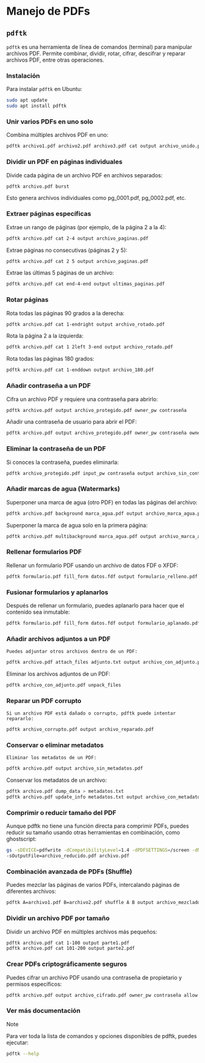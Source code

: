 # Manejo de PDFs

## `pdftk`

`pdftk` es una herramienta de línea de comandos (terminal) para manipular archivos PDF. Permite combinar, dividir,
rotar, cifrar, descifrar y reparar archivos PDF, entre otras operaciones.

### Instalación

Para instalar `pdftk` en Ubuntu:

```bash
sudo apt update
sudo apt install pdftk
```

### Unir varios PDFs en uno solo

Combina múltiples archivos PDF en uno:

```bash
pdftk archivo1.pdf archivo2.pdf archivo3.pdf cat output archivo_unido.pdf
```

### Dividir un PDF en páginas individuales

Divide cada página de un archivo PDF en archivos separados:

```bash
pdftk archivo.pdf burst
```

Esto genera archivos individuales como pg_0001.pdf, pg_0002.pdf, etc.

### Extraer páginas específicas

Extrae un rango de páginas (por ejemplo, de la página 2 a la 4):

```bash
pdftk archivo.pdf cat 2-4 output archivo_paginas.pdf
````

Extrae páginas no consecutivas (páginas 2 y 5):

```bash
pdftk archivo.pdf cat 2 5 output archivo_paginas.pdf
````

Extrae las últimas 5 páginas de un archivo:

```bash
pdftk archivo.pdf cat end-4-end output ultimas_paginas.pdf
````

### Rotar páginas

Rota todas las páginas 90 grados a la derecha:

```bash
pdftk archivo.pdf cat 1-endright output archivo_rotado.pdf
````

Rota la página 2 a la izquierda:

```bash
pdftk archivo.pdf cat 1 2left 3-end output archivo_rotado.pdf
````

Rota todas las páginas 180 grados:

```bash
pdftk archivo.pdf cat 1-enddown output archivo_180.pdf
```

### Añadir contraseña a un PDF

Cifra un archivo PDF y requiere una contraseña para abrirlo:

```bash
pdftk archivo.pdf output archivo_protegido.pdf owner_pw contraseña
````

Añadir una contraseña de usuario para abrir el PDF:

```bash
pdftk archivo.pdf output archivo_protegido.pdf owner_pw contraseña owner_pw contraseña_usuario
```

### Eliminar la contraseña de un PDF

Si conoces la contraseña, puedes eliminarla:

```bash
pdftk archivo_protegido.pdf input_pw contraseña output archivo_sin_contraseña.pdf
```

### Añadir marcas de agua (Watermarks)

Superponer una marca de agua (otro PDF) en todas las páginas del archivo:

```bash
pdftk archivo.pdf background marca_agua.pdf output archivo_marca_agua.pdf
```

Superponer la marca de agua solo en la primera página:

```bash
pdftk archivo.pdf multibackground marca_agua.pdf output archivo_marca_agua.pdf
```

### Rellenar formularios PDF

Rellenar un formulario PDF usando un archivo de datos FDF o XFDF:

```bash
pdftk formulario.pdf fill_form datos.fdf output formulario_relleno.pdf
```

### Fusionar formularios y aplanarlos

Después de rellenar un formulario, puedes aplanarlo para hacer que el contenido sea inmutable:

```bash
pdftk formulario.pdf fill_form datos.fdf output formulario_aplanado.pdf flatten
```

### Añadir archivos adjuntos a un PDF

    Puedes adjuntar otros archivos dentro de un PDF:

```bash
pdftk archivo.pdf attach_files adjunto.txt output archivo_con_adjunto.pdf
```

Eliminar los archivos adjuntos de un PDF:

```bash
pdftk archivo_con_adjunto.pdf unpack_files
```

### Reparar un PDF corrupto

    Si un archivo PDF está dañado o corrupto, pdftk puede intentar repararlo:

```bash
pdftk archivo_corrupto.pdf output archivo_reparado.pdf
```

### Conservar o eliminar metadatos

    Eliminar los metadatos de un PDF:

```bash
pdftk archivo.pdf output archivo_sin_metadatos.pdf
```

Conservar los metadatos de un archivo:

```bash
pdftk archivo.pdf dump_data > metadatos.txt
pdftk archivo.pdf update_info metadatos.txt output archivo_con_metadatos.pdf
```

### Comprimir o reducir tamaño del PDF

Aunque pdftk no tiene una función directa para comprimir PDFs, puedes reducir su tamaño usando otras herramientas en
combinación, como ghostscript:

```bash
gs -sDEVICE=pdfwrite -dCompatibilityLevel=1.4 -dPDFSETTINGS=/screen -dNOPAUSE -dQUIET -dBATCH
-sOutputFile=archivo_reducido.pdf archivo.pdf
```

### Combinación avanzada de PDFs (Shuffle)

Puedes mezclar las páginas de varios PDFs, intercalando páginas de diferentes archivos:

```bash
pdftk A=archivo1.pdf B=archivo2.pdf shuffle A B output archivo_mezclado.pdf
```

### Dividir un archivo PDF por tamaño

Dividir un archivo PDF en múltiples archivos más pequeños:

```bash
pdftk archivo.pdf cat 1-100 output parte1.pdf
pdftk archivo.pdf cat 101-200 output parte2.pdf
```

### Crear PDFs criptográficamente seguros

Puedes cifrar un archivo PDF usando una contraseña de propietario y permisos específicos:

```bash
pdftk archivo.pdf output archivo_cifrado.pdf owner_pw contraseña allow Printing
```

### Ver más documentación

> [!NOTE]
> Para ver toda la lista de comandos y opciones disponibles de pdftk, puedes ejecutar:

```bash
pdftk --help
```